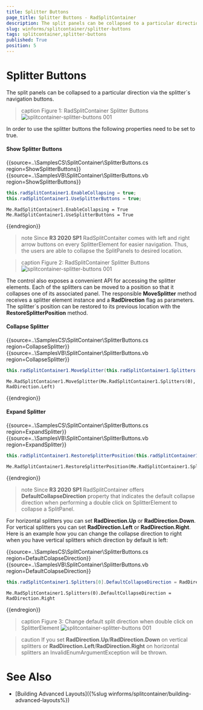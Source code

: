 ```yaml
---
title: Splitter Buttons
page_title: Splitter Buttons - RadSplitContainer
description: The split panels can be collapsed to a particular direction via the splitter`s navigation buttons.
slug: winforms/splitcontainer/splitter-buttons
tags: splitcontainer,splitter-buttons
published: True
position: 5
---
```


# Splitter Buttons

The split panels can be collapsed to a particular direction via the splitter`s navigation buttons.

>caption Figure 1: RadSplitContainer Splitter Buttons
![splitcontainer-splitter-buttons 001](images/splitcontainer-splitter-buttons001.gif)

In order to use the splitter buttons the following properties need to be set to true.

#### Show Splitter Buttons

{{source=..\SamplesCS\SplitContainer\SplitterButtons.cs region=ShowSplitterButtons}} 
{{source=..\SamplesVB\SplitContainer\SplitterButtons.vb region=ShowSplitterButtons}}
````C#
this.radSplitContainer1.EnableCollapsing = true;
this.radSplitContainer1.UseSplitterButtons = true;

````
````VB.NET
Me.RadSplitContainer1.EnableCollapsing = True
Me.RadSplitContainer1.UseSplitterButtons = True

```` 



{{endregion}}

>note Since **R3 2020 SP1** RadSplitContaiter comes with left and right arrow buttons on every SplitterElement for easier navigation. Thus, the users are able to collapse the SplitPanels to desired location.

>caption Figure 2: RadSplitContainer Splitter Buttons
![splitcontainer-splitter-buttons 001](images/splitcontainer-splitter-buttons002.gif)


The control also exposes a convenient API for accessing the splitter elements. Each of the splitters can be moved to a position so that it collapses one of its associated panel. The responsible **MoveSplitter** method receives a splitter element instance and a **RadDirection** flag as parameters. The splitter`s position can be restored to its previous location with the **RestoreSplitterPosition** method.

#### Collapse Splitter

{{source=..\SamplesCS\SplitContainer\SplitterButtons.cs region=CollapsеSplitter}} 
{{source=..\SamplesVB\SplitContainer\SplitterButtons.vb region=CollapsеSplitter}}
````C#
this.radSplitContainer1.MoveSplitter(this.radSplitContainer1.Splitters[0], RadDirection.Left);

````
````VB.NET
Me.RadSplitContainer1.MoveSplitter(Me.RadSplitContainer1.Splitters(0), RadDirection.Left)

```` 

{{endregion}}

#### Expand Splitter

{{source=..\SamplesCS\SplitContainer\SplitterButtons.cs region=ExpandSplitter}} 
{{source=..\SamplesVB\SplitContainer\SplitterButtons.vb region=ExpandSplitter}}
````C#
this.radSplitContainer1.RestoreSplitterPosition(this.radSplitContainer1.Splitters[0]);

````
````VB.NET
Me.RadSplitContainer1.RestoreSplitterPosition(Me.RadSplitContainer1.Splitters(0))

```` 

{{endregion}}

>note Since **R3 2020 SP1** RadSplitContainer offers **DefaultCollapseDirection** property that indicates the default collapse direction when performing a double click on SplitterElement to collapse a SplitPanel. 


For horizontal splitters you can set **RadDirection.Up** or **RadDirection.Down**. For vertical splitters you can set **RadDirection.Left** or **RadDirection.Right**. Here is an example how you can change the collapse direction to right when you have vertical splitters which direction by default is left:

{{source=..\SamplesCS\SplitContainer\SplitterButtons.cs region=DefaultColapseDirection}} 
{{source=..\SamplesVB\SplitContainer\SplitterButtons.vb region=DefaultColapseDirection}}
````C#
this.radSplitContainer1.Splitters[0].DefaultCollapseDirection = RadDirection.Right;

````
````VB.NET
Me.RadSplitContainer1.Splitters(0).DefaultCollapseDirection = RadDirection.Right

```` 


{{endregion}}


>caption Figure 3: Change default split direction when double click on SplitterElement
![splitcontainer-splitter-buttons 001](images/splitcontainer-splitter-buttons003.gif)

>caution If you set **RadDirection.Up**/**RadDirection.Down** on vertical splitters or **RadDirection.Left**/**RadDirection.Right** on horizontal splitters an InvalidEnumArgumentException will be thrown.



# See Also

* [Building Advanced Layouts]({%slug winforms/splitcontainer/building-advanced-layouts%})	

